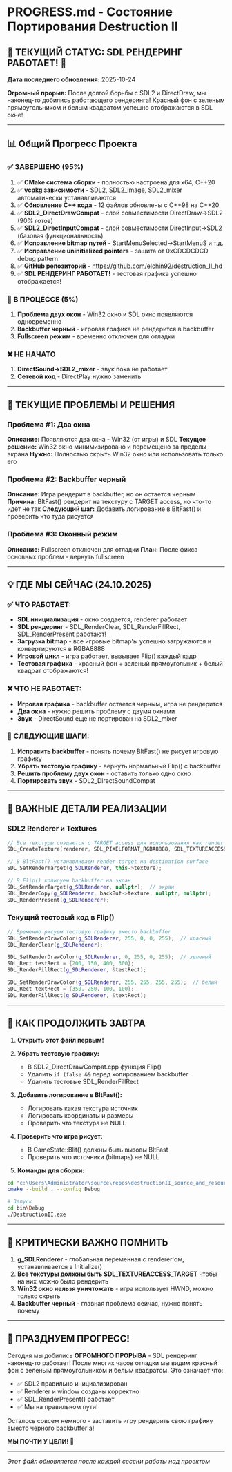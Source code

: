 # PROGRESS.md - Состояние Портирования Destruction II

## 🎯 ТЕКУЩИЙ СТАТУС: SDL РЕНДЕРИНГ РАБОТАЕТ! 🎉

**Дата последнего обновления:** 2025-10-24

**Огромный прорыв:** После долгой борьбы с SDL2 и DirectDraw, мы наконец-то добились работающего рендеринга! Красный фон с зеленым прямоугольником и белым квадратом успешно отображаются в SDL окне!

---

## 📊 Общий Прогресс Проекта

### ✅ ЗАВЕРШЕНО (95%)
1. ✅ **CMake система сборки** - полностью настроена для x64, C++20
2. ✅ **vcpkg зависимости** - SDL2, SDL2_image, SDL2_mixer автоматически устанавливаются
3. ✅ **Обновление C++ кода** - 12 файлов обновлены с C++98 на C++20
4. ✅ **SDL2_DirectDrawCompat** - слой совместимости DirectDraw→SDL2 (90% готов)
5. ✅ **SDL2_DirectInputCompat** - слой совместимости DirectInput→SDL2 (базовая функциональность)
6. ✅ **Исправление bitmap путей** - StartMenuSelected→StartMenuS и т.д.
7. ✅ **Исправление uninitialized pointers** - защита от 0xCDCDCDCD debug pattern
8. ✅ **GitHub репозиторий** - https://github.com/elchin92/destruction_II_hd
9. ✅ **SDL РЕНДЕРИНГ РАБОТАЕТ!** - тестовая графика успешно отображается!

### 🔄 В ПРОЦЕССЕ (5%)
1. **Проблема двух окон** - Win32 окно и SDL окно появляются одновременно
2. **Backbuffer черный** - игровая графика не рендерится в backbuffer
3. **Fullscreen режим** - временно отключен для отладки

### ❌ НЕ НАЧАТО
1. **DirectSound→SDL2_mixer** - звук пока не работает
2. **Сетевой код** - DirectPlay нужно заменить

---

## 🐛 ТЕКУЩИЕ ПРОБЛЕМЫ И РЕШЕНИЯ

### Проблема #1: Два окна
**Описание:** Появляются два окна - Win32 (от игры) и SDL
**Текущее решение:** Win32 окно минимизировано и перемещено за пределы экрана
**Нужно:** Полностью скрыть Win32 окно или использовать только его

### Проблема #2: Backbuffer черный
**Описание:** Игра рендерит в backbuffer, но он остается черным
**Причина:** BltFast() рендерит на текстуру с TARGET access, но что-то идет не так
**Следующий шаг:** Добавить логирование в BltFast() и проверить что туда рисуется

### Проблема #3: Оконный режим
**Описание:** Fullscreen отключен для отладки
**План:** После фикса основных проблем - вернуть fullscreen

---

## 💡 ГДЕ МЫ СЕЙЧАС (24.10.2025)

### ✅ ЧТО РАБОТАЕТ:
- **SDL инициализация** - окно создается, renderer работает
- **SDL рендеринг** - SDL_RenderClear, SDL_RenderFillRect, SDL_RenderPresent работают!
- **Загрузка bitmap** - все игровые bitmap'ы успешно загружаются и конвертируются в RGBA8888
- **Игровой цикл** - игра работает, вызывает Flip() каждый кадр
- **Тестовая графика** - красный фон + зеленый прямоугольник + белый квадрат отображаются!

### ❌ ЧТО НЕ РАБОТАЕТ:
- **Игровая графика** - backbuffer остается черным, игра не рендерится
- **Два окна** - нужно решить проблему с двумя окнами
- **Звук** - DirectSound еще не портирован на SDL2_mixer

### 🎯 СЛЕДУЮЩИЕ ШАГИ:
1. **Исправить backbuffer** - понять почему BltFast() не рисует игровую графику
2. **Убрать тестовую графику** - вернуть нормальный Flip() с backbuffer
3. **Решить проблему двух окон** - оставить только одно окно
4. **Портировать звук** - SDL2_DirectSoundCompat

---

## 📝 ВАЖНЫЕ ДЕТАЛИ РЕАЛИЗАЦИИ

### SDL2 Renderer и Textures
```cpp
// Все текстуры создаются с TARGET access для использования как render target
SDL_CreateTexture(renderer, SDL_PIXELFORMAT_RGBA8888, SDL_TEXTUREACCESS_TARGET, w, h);

// В BltFast() устанавливаем render target на destination surface
SDL_SetRenderTarget(g_SDLRenderer, this->texture);

// В Flip() копируем backbuffer на экран
SDL_SetRenderTarget(g_SDLRenderer, nullptr);  // экран
SDL_RenderCopy(g_SDLRenderer, backBuf->texture, nullptr, nullptr);
SDL_RenderPresent(g_SDLRenderer);
```

### Текущий тестовый код в Flip()
```cpp
// Временно рисуем тестовую графику вместо backbuffer
SDL_SetRenderDrawColor(g_SDLRenderer, 255, 0, 0, 255);  // красный
SDL_RenderClear(g_SDLRenderer);

SDL_SetRenderDrawColor(g_SDLRenderer, 0, 255, 0, 255);  // зеленый
SDL_Rect testRect = {200, 150, 400, 300};
SDL_RenderFillRect(g_SDLRenderer, &testRect);

SDL_SetRenderDrawColor(g_SDLRenderer, 255, 255, 255, 255);  // белый
SDL_Rect textRect = {350, 250, 100, 100};
SDL_RenderFillRect(g_SDLRenderer, &textRect);
```

---

## 🚀 КАК ПРОДОЛЖИТЬ ЗАВТРА

1. **Открыть этот файл первым!**
2. **Убрать тестовую графику:**
   - В SDL2_DirectDrawCompat.cpp функция Flip()
   - Удалить `if (false &&` перед копированием backbuffer
   - Удалить тестовые SDL_RenderFillRect

3. **Добавить логирование в BltFast():**
   - Логировать какая текстура источник
   - Логировать координаты и размеры
   - Проверить что текстура не NULL

4. **Проверить что игра рисует:**
   - В GameState::Blit() должны быть вызовы BltFast
   - Проверить что источники (bitmaps) не NULL

5. **Команды для сборки:**
```bash
cd "c:\Users\Administrator\source\repos\destructionII_source_and_resources_complete-1.00\build"
cmake --build . --config Debug

# Запуск
cd bin\Debug
./DestructionII.exe
```

---

## 📌 КРИТИЧЕСКИ ВАЖНО ПОМНИТЬ

1. **g_SDLRenderer** - глобальная переменная с renderer'ом, устанавливается в Initialize()
2. **Все текстуры должны быть SDL_TEXTUREACCESS_TARGET** чтобы на них можно было рендерить
3. **Win32 окно нельзя уничтожать** - игра использует HWND, можно только скрыть
4. **Backbuffer черный** - главная проблема сейчас, нужно понять почему

---

## 🎊 ПРАЗДНУЕМ ПРОГРЕСС!

Сегодня мы добились **ОГРОМНОГО ПРОРЫВА** - SDL рендеринг наконец-то работает! После многих часов отладки мы видим красный фон с зеленым прямоугольником и белым квадратом. Это означает что:

- ✅ SDL2 правильно инициализирован
- ✅ Renderer и window созданы корректно
- ✅ SDL_RenderPresent() работает
- ✅ Мы на правильном пути!

Осталось совсем немного - заставить игру рендерить свою графику вместо черного backbuffer'а!

**МЫ ПОЧТИ У ЦЕЛИ! 💪**

---
*Этот файл обновляется после каждой сессии работы над проектом*